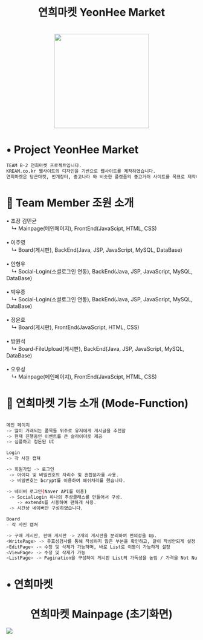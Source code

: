 <h1 align="center"> 연희마켓 YeonHee Market </h1>

<h1 align="center"> <img src="https://user-images.githubusercontent.com/86515946/144834647-f880f7ee-8035-43bb-ae3b-931bedcda581.png" width="250px" > </h1>

# • Project YeonHee Market 
```sh
TEAM B-2 연희마켓 프로젝트입니다.
KREAM.co.kr 웹사이트의 디자인을 기반으로 웹사이트를 제작하였습니다.
연희마켓은 당근마켓, 번개장터, 중고나라 와 비슷한 플랫폼의 중고거래 사이트를 목표로 제작하였습니다.
```

# 🔔 Team Member 조원 소개

• 조장 김민균 <br>
　↳ Mainpage(메인페이지), FrontEnd(JavaScipt, HTML, CSS)<br>
 <br>
• 이주영 <br>
　↳ Board(게시판), BackEnd(Java, JSP, JavaScript, MySQL, DataBase)<br>
 <br>
• 안형우 <br>
　↳ Social-Login(소셜로그인 연동), BackEnd(Java, JSP, JavaScript, MySQL, DataBase)<br>
 <br>
• 박우종 <br>
　↳ Social-Login(소셜로그인 연동), BackEnd(Java, JSP, JavaScript, MySQL, DataBase)<br>
 <br>
• 정윤호 <br>
　↳ Board(게시판), FrontEnd(JavaScript, HTML, CSS)<br>
 <br>
• 방원석 <br>
　↳ Board-FileUpload(게시판), BackEnd(Java, JSP, JavaScript, MySQL, DataBase)<br>
 <br>
• 오유성 <br>
　↳ Mainpage(메인페이지), FrontEnd(JavaScipt, HTML, CSS)

# 📎 연희마켓 기능 소개 (Mode-Function)
```sh

메인 페이지
-> 많이 거래되는 품목들 위주로 유저에게 게시글을 추천함 
-> 현재 진행중인 이벤트를 큰 슬라이더로 제공
-> 심플하고 정돈된 UI 

Login
-> 각 사진 캡쳐 

-> 회원가입 -> 로그인
 -> 아이디 및 비밀번호의 자리수 및 혼합문자를 사용.
 -> 비밀번호는 bcrypt를 이용하여 해쉬처리를 했습니다.

-> 네이버 로그인(Naver API를 이용)
 -> SocialLogin 하나의 추상클래스를 만들어서 구성.
    -> extends를 사용하여 편하게 사용.
 -> 시간상 네이버만 구성하였습니다. 

Board
- 각 사진 캡쳐 

-> 구매 게시판, 판매 게시판 -> 2개의 게시판을 분리하여 편의성을 Up.
<WritePage> -> 유효성검사를 통해 작성하지 않은 부분을 확인하고, 글이 작성안되게 설정
<EditPage> -> 수정 및 삭제가 가능하며, 바로 List로 이동이 가능하게 설정
<ViewPage> -> 수정 및 삭제가 가능
<ListPage> -> Pagination을 구성하여 게시판 List의 가독성을 높임 / 가격을 Not Null로 설정함으로써 게시판 내용을 클릭해서 확인하기 전에 가격을 확인 가능.

```
# • 연희마켓
<h1 align="center"> 연희마켓 Mainpage (초기화면) </h1>
<img src="https://user-images.githubusercontent.com/86515946/144835923-070edc67-1793-4781-b10c-9e8eeab27040.png">
